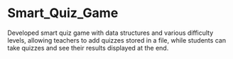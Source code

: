 # Smart_Quiz_Game

Developed smart quiz game with data structures and various difficulty levels, allowing teachers to add quizzes stored in a file, while students can take quizzes and see their results displayed at the end.
